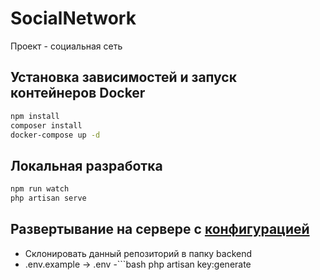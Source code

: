 # SocialNetwork
Проект - социальная сеть


## Установка зависимостей и запуск контейнеров Docker
```bash
npm install
composer install
docker-compose up -d
```
## Локальная разработка
```bash
npm run watch
php artisan serve 
```
## Развертывание на сервере с [конфигурацией](https://github.com/DoomerKitchen/BackendEnvironment)
- Склонировать данный репозиторий в папку backend
- .env.example -> .env 
-```bash
php artisan key:generate    
```
